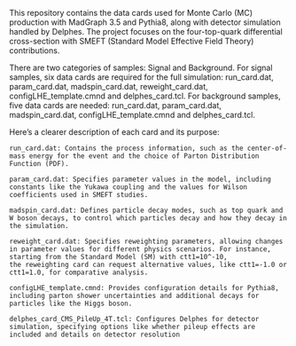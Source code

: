 This repository contains the data cards used for Monte Carlo (MC) production with MadGraph 3.5 and Pythia8, along with detector simulation handled by Delphes. The project focuses on the four-top-quark differential cross-section with SMEFT (Standard Model Effective Field Theory) contributions.

There are two categories of samples: Signal and Background. For signal samples, six data cards are required for the full simulation: run_card.dat, param_card.dat, madspin_card.dat, reweight_card.dat, configLHE_template.cmnd and delphes_card.tcl. For background samples, five data cards are needed: run_card.dat, param_card.dat, madspin_card.dat, configLHE_template.cmnd and delphes_card.tcl.

Here’s a clearer description of each card and its purpose:

    run_card.dat: Contains the process information, such as the center-of-mass energy for the event and the choice of Parton Distribution Function (PDF).

    param_card.dat: Specifies parameter values in the model, including constants like the Yukawa coupling and the values for Wilson coefficients used in SMEFT studies.

    madspin_card.dat: Defines particle decay modes, such as top quark and W boson decays, to control which particles decay and how they decay in the simulation.

    reweight_card.dat: Specifies reweighting parameters, allowing changes in parameter values for different physics scenarios. For instance, starting from the Standard Model (SM) with ctt1=10^-10,                   the reweighting card can request alternative values, like ctt1=-1.0 or ctt1=1.0, for comparative analysis.

    configLHE_template.cmnd: Provides configuration details for Pythia8, including parton shower uncertainties and additional decays for particles like the Higgs boson.

    delphes_card_CMS_PileUp_4T.tcl: Configures Delphes for detector simulation, specifying options like whether pileup effects are included and details on detector resolution
